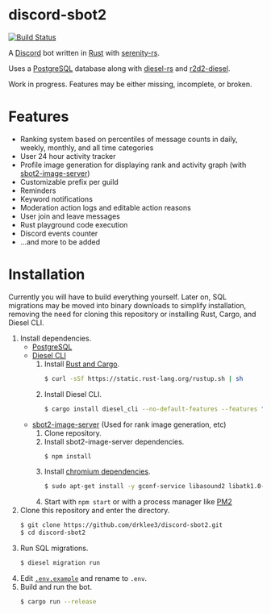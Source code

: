 # discord-sbot2
[![Build Status](https://travis-ci.org/drklee3/discord-sbot2.svg?branch=master)](https://travis-ci.org/drklee3/discord-sbot2)

A [Discord](https://discordapp.com) bot written in [Rust](https://www.rust-lang.org/) with [serenity-rs](https://github.com/zeyla/serenity).

Uses a [PostgreSQL](https://www.postgresql.org) database along with [diesel-rs](https://github.com/diesel-rs/diesel) and [r2d2-diesel](https://github.com/diesel-rs/r2d2-diesel).

Work in progress.  Features may be either missing, incomplete, or broken.

# Features
* Ranking system based on percentiles of message counts in daily, weekly, monthly, and all time categories
* User 24 hour activity tracker
* Profile image generation for displaying rank and activity graph (with [sbot2-image-server](https://github.com/drklee3/sbot2-image-server))
* Customizable prefix per guild
* Reminders
* Keyword notifications
* Moderation action logs and editable action reasons
* User join and leave messages
* Rust playground code execution
* Discord events counter
* ...and more to be added

# Installation
Currently you will have to build everything yourself.  Later on, SQL migrations may be moved into binary downloads to simplify installation, removing the need for cloning this repository or installing Rust, Cargo, and Diesel CLI.

1. Install dependencies.
    * [PostgreSQL](https://www.postgresql.org)
    * [Diesel CLI](https://github.com/diesel-rs/diesel/tree/master/diesel_cli)
        1. Install [Rust and Cargo](http://doc.crates.io).
            ```bash
            $ curl -sSf https://static.rust-lang.org/rustup.sh | sh
            ```
        2. Install Diesel CLI.
            ```bash
            $ cargo install diesel_cli --no-default-features --features "postgres"
            ```
    * [sbot2-image-server](https://github.com/drklee3/sbot2-image-server) (Used for rank image generation, etc)
        1. Clone repository.
        2. Install sbot2-image-server dependencies.
            ```bash
            $ npm install
            ```
        3. Install [chromium dependencies](https://github.com/GoogleChrome/puppeteer/blob/master/docs/troubleshooting.md#chrome-headless-doesnt-launch).
            ```bash
            $ sudo apt-get install -y gconf-service libasound2 libatk1.0-0 libc6 libcairo2 libcups2 libdbus-1-3 libexpat1 libfontconfig1 libgcc1 libgconf-2-4 libgdk-pixbuf2.0-0 libglib2.0-0 libgtk-3-0 libnspr4 libpango-1.0-0 libpangocairo-1.0-0 libstdc++6 libx11-6 libx11-xcb1 libxcb1 libxcomposite1 libxcursor1 libxdamage1 libxext6 libxfixes3 libxi6 libxrandr2 libxrender1 libxss1 libxtst6 ca-certificates fonts-liberation libappindicator1 libnss3 lsb-release xdg-utils wget
            ```
        4. Start with `npm start` or with a process manager like [PM2](https://github.com/Unitech/pm2)
2. Clone this repository and enter the directory.
    ```bash
    $ git clone https://github.com/drklee3/discord-sbot2.git
    $ cd discord-sbot2
    ```
3. Run SQL migrations.
    ```bash
    $ diesel migration run
    ```
4. Edit [`.env.example`](.env.example) and rename to `.env`.
5. Build and run the bot.
    ```bash
    $ cargo run --release
    ```
